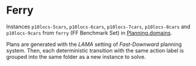 # Ferry

Instances `p10locs-5cars`, `p10locs-6cars`, `p10locs-7cars`, `p10locs-8cars` and `p10locs-9cars` from `ferry` (FF Benchmark Set) in [Planning.domains](http://editor.planning.domains/#).

Plans are generated with the *LAMA* setting of *Fast-Downward* planning system. Then, each deterministic transition with the same action label is grouped into the same folder as a new instance to solve.
